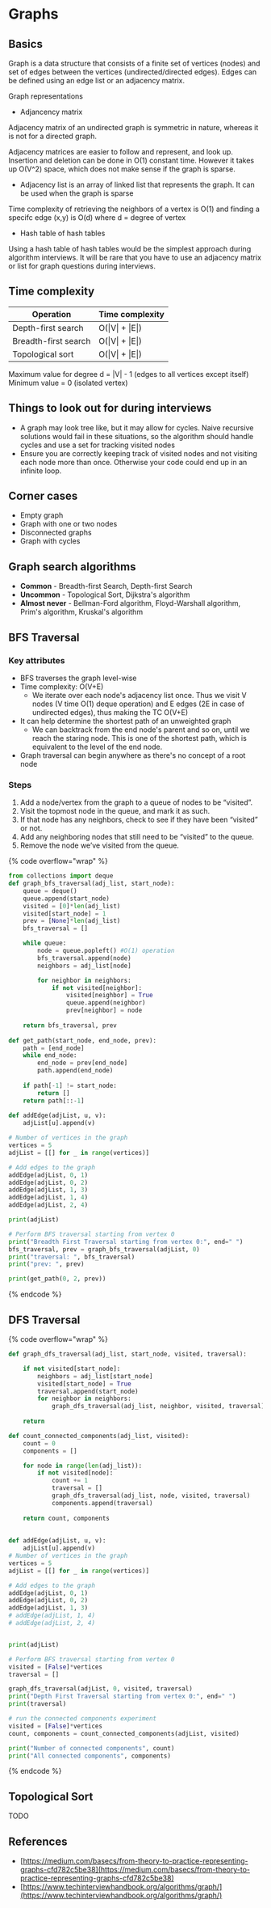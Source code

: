 # Graphs

## Basics

Graph is a data structure that consists of a finite set of vertices (nodes) and set of edges between the vertices (undirected/directed edges). Edges can be defined using an edge list or an adjacency matrix.

Graph representations

* Adjancency matrix

Adjacency matrix of an undirected graph is symmetric in nature, whereas it is not for a directed graph.&#x20;

Adjacency matrices are easier to follow and represent, and look up. Insertion and deletion can be done in O(1) constant time. However it takes up O(V^2) space, which does not make sense if the graph is sparse.&#x20;

* Adjacency list is an array of linked list that represents the graph. It can be used when the graph is sparse

Time complexity of retrieving the neighbors of a vertex is O(1) and finding a specifc edge (x,y) is O(d) where d = degree of vertex

* Hash table of hash tables

Using a hash table of hash tables would be the simplest approach during algorithm interviews. It will be rare that you have to use an adjacency matrix or list for graph questions during interviews.

## Time complexity

| Operation            | Time complexity  |
| -------------------- | ---------------- |
| Depth-first search   | O(\|V\| + \|E\|) |
| Breadth-first search | O(\|V\| + \|E\|) |
| Topological sort     | O(\|V\| + \|E\|) |

Maximum value for degree d = |V| - 1 (edges to all vertices except itself)\
Minimum value = 0 (isolated vertex)

## Things to look out for during interviews <a href="#things-to-look-out-for-during-interviews" id="things-to-look-out-for-during-interviews"></a>

* A graph may look tree like, but it may allow for cycles. Naive recursive solutions would fail in these situations, so the algorithm should handle cycles and use a set for tracking visited nodes
* Ensure you are correctly keeping track of visited nodes and not visiting each node more than once. Otherwise your code could end up in an infinite loop.

## Corner cases <a href="#corner-cases" id="corner-cases"></a>

* Empty graph
* Graph with one or two nodes
* Disconnected graphs
* Graph with cycles

## Graph search algorithms <a href="#graph-search-algorithms" id="graph-search-algorithms"></a>

* **Common** - Breadth-first Search, Depth-first Search
* **Uncommon** - Topological Sort, Dijkstra's algorithm
* **Almost never** - Bellman-Ford algorithm, Floyd-Warshall algorithm, Prim's algorithm, Kruskal's algorithm

## BFS Traversal

### Key attributes

* BFS traverses the graph level-wise
* Time complexity: O(V+E)
  * We iterate over each node's adjacency list once. Thus we visit V nodes (V time O(1) deque operation) and E edges (2E in case of undirected edges), thus making the TC O(V+E)
* It can help determine the shortest path of an unweighted graph
  * We can backtrack from the end node's parent and so on, until we reach the staring node. This is one of the shortest path, which is equivalent to the level of the end node.
* Graph traversal can begin anywhere as there's no concept of a root node

### Steps

1. Add a node/vertex from the graph to a queue of nodes to be “visited”.
2. Visit the topmost node in the queue, and mark it as such.
3. If that node has any neighbors, check to see if they have been “visited” or not.
4. Add any neighboring nodes that still need to be “visited” to the queue.
5. Remove the node we’ve visited from the queue.

{% code overflow="wrap" %}
```python
from collections import deque
def graph_bfs_traversal(adj_list, start_node):
    queue = deque()
    queue.append(start_node)
    visited = [0]*len(adj_list)
    visited[start_node] = 1
    prev = [None]*len(adj_list)
    bfs_traversal = []

    while queue:
        node = queue.popleft() #O(1) operation
        bfs_traversal.append(node)
        neighbors = adj_list[node]

        for neighbor in neighbors:
            if not visited[neighbor]:
                visited[neighbor] = True
                queue.append(neighbor)
                prev[neighbor] = node
            
    return bfs_traversal, prev
    
def get_path(start_node, end_node, prev):
    path = [end_node]
    while end_node:
        end_node = prev[end_node]
        path.append(end_node)
    
    if path[-1] != start_node:
        return []
    return path[::-1]
         
def addEdge(adjList, u, v):
    adjList[u].append(v)

# Number of vertices in the graph
vertices = 5
adjList = [[] for _ in range(vertices)]

# Add edges to the graph
addEdge(adjList, 0, 1)
addEdge(adjList, 0, 2)
addEdge(adjList, 1, 3)
addEdge(adjList, 1, 4)
addEdge(adjList, 2, 4)

print(adjList)

# Perform BFS traversal starting from vertex 0
print("Breadth First Traversal starting from vertex 0:", end=" ")
bfs_traversal, prev = graph_bfs_traversal(adjList, 0)
print("traversal: ", bfs_traversal)
print("prev: ", prev)

print(get_path(0, 2, prev))
```
{% endcode %}

## DFS Traversal

{% code overflow="wrap" %}
```python
def graph_dfs_traversal(adj_list, start_node, visited, traversal):

    if not visited[start_node]:
        neighbors = adj_list[start_node]
        visited[start_node] = True
        traversal.append(start_node)
        for neighbor in neighbors:
            graph_dfs_traversal(adj_list, neighbor, visited, traversal)
    
    return

def count_connected_components(adj_list, visited):
    count = 0
    components = []

    for node in range(len(adj_list)):
        if not visited[node]:
            count += 1
            traversal = []
            graph_dfs_traversal(adj_list, node, visited, traversal)
            components.append(traversal)
            
    return count, components
            
            
def addEdge(adjList, u, v):
    adjList[u].append(v)
# Number of vertices in the graph
vertices = 5
adjList = [[] for _ in range(vertices)]

# Add edges to the graph
addEdge(adjList, 0, 1)
addEdge(adjList, 0, 2)
addEdge(adjList, 1, 3)
# addEdge(adjList, 1, 4)
# addEdge(adjList, 2, 4)


print(adjList)

# Perform BFS traversal starting from vertex 0
visited = [False]*vertices
traversal = []

graph_dfs_traversal(adjList, 0, visited, traversal)
print("Depth First Traversal starting from vertex 0:", end=" ")
print(traversal)

# run the connected components experiment
visited = [False]*vertices
count, components = count_connected_components(adjList, visited)

print("Number of connected components", count)
print("All connected components", components)
```
{% endcode %}

## Topological Sort

TODO

## References

* [https://medium.com/basecs/from-theory-to-practice-representing-graphs-cfd782c5be38](https://medium.com/basecs/from-theory-to-practice-representing-graphs-cfd782c5be38)
* [https://www.techinterviewhandbook.org/algorithms/graph/](https://www.techinterviewhandbook.org/algorithms/graph/)
